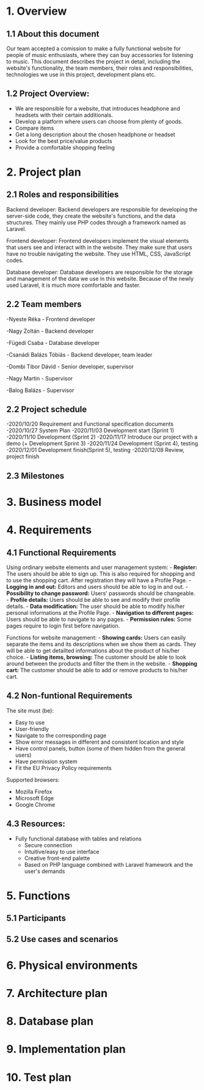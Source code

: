 # 1. Overview 
## 1.1 About this document
Our team accepted a comission to make a fully functional website for people of music enthusiasts, where they can buy accessories for listening to music.
This document describes the project in detail, including the website's functionality, the team members, their roles and responsibilities,
technologies we use in this project, development plans etc.

## 1.2 Project Overview:
- We are responsible for a website, that introduces headphone and headsets with their certain additionals.
- Develop a platform where users can choose from plenty of goods.
- Compare items
- Get a long description about the chosen headphone or headset
- Look for the best price/value products
- Provide a comfortable shopping feeling

# 2. Project plan
## 2.1 Roles and responsibilities
Backend developer:
Backend developers are responsible for developing the server-side code, they create the website's functions, and the data structures. They mainly use PHP codes through a framework named as Laravel.

Frontend developer:
Frontend developers implement the visual elements that users see and interact with in the website. They make sure that users have no trouble navigating the website. They use HTML, CSS, JavaScript codes.

Database developer:
Database developers are responsible for the storage and management of the data we use in this website. Because of the newly used Laravel, it is much more comfortable and faster.


## 2.2 Team members
-Nyeste Réka - Frontend developer

-Nagy Zoltán - Backend developer

-Fügedi Csaba - Database developer

-Csanádi Balázs Tóbiás - Backend developer, team leader

-Dombi Tibor Dávid - Senior developer, supervisor

-Nagy Martin - Supervisor

-Balog Balázs - Supervisor
## 2.2 Project schedule
-2020/10/20 Requirement and Functional specification documents
-2020/10/27 System Plan
-2020/11/03 Development start (Sprint 1)
-2020/11/10 Development (Sprint 2)
-2020/11/17 Introduce our project with a demo (+ Development Sprint 3)
-2020/11/24 Development (Sprint 4), testing
-2020/12/01 Development finish(Sprint 5), testing
-2020/12/08 Review, project finish

## 2.3 Milestones

# 3. Business model

# 4. Requirements
## 4.1 Functional Requirements
Using ordinary website elements and user management system:
    - **Register:** The users should be able to sign up. This is also required for shopping and to use the shopping cart. After registration they will have a Profile Page.
    - **Logging in and out:** Editors and users should be able to log in and out.
    - **Possibility to change password:** Users' passwords should be changeable.
    - **Profile details:** Users should be able to see and modify their profile details.
    - **Data modification:** The user should be able to modify his/her personal informations at the Profile Page.
    - **Navigation to different pages:** Users should be able to navigate to any pages.
    - **Permission rules:** Some pages require to login first before navigation.

Functions for website management:
    - **Showing cards:** Users can easily separate the items and its descriptions when we show them as cards. They will be able to get detailted informations about the product of his/her choice.
    - **Listing items, browsing:** The customer should be able to look around between the products and filter the them in the website.
    - **Shopping cart:** The customer should be able to add or remove products to his/her cart.

## 4.2 Non-funtional Requirements
The site must (be):
  - Easy to use
  - User-friendly
  - Navigate to the corresponding page
  - Show error messages in different and consistent location and style
  - Have control panels, button (some of them hidden from the general users)
  - Have permission system
  - Fit the EU Privacy Policy requirements

  Supported browsers:
  - Mozilla Firefox
  - Microsoft Edge
  - Google Chrome
## 4.3 Resources:
- Fully functional database with tables and relations
  - Secure connection
  - Intuitive/easy to use interface
  - Creative front-end palette
  - Based on PHP language combined with Laravel framework and the user's demands
  
# 5. Functions
## 5.1 Participants

## 5.2 Use cases and scenarios

# 6. Physical environments

# 7. Architecture plan

# 8. Database plan

# 9. Implementation plan

# 10. Test plan
